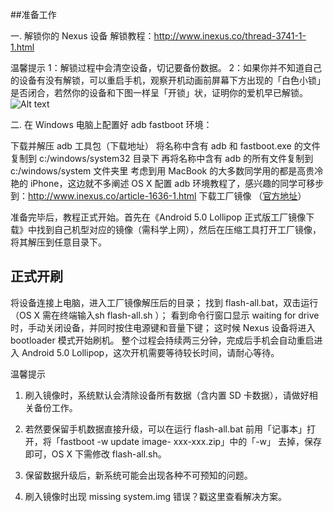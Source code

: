 

##准备工作 

一. 解锁你的 Nexus 设备 
解锁教程：http://www.inexus.co/thread-3741-1-1.html 

温馨提示 
 1：解锁过程中会清空设备，切记要备份数据。 
 2：如果你并不知道自己的设备有没有解锁，可以重启手机，观察开机动画前屏幕下方出现的「白色小锁」是否闭合，若然你的设备和下图一样呈「开锁」状，证明你的爱机早已解锁。 
![Alt text](http://cdn.sspai.com/attachment/thumbnail/2014/11/04/79140e866356e47e33a983393edd5c79_mw_800_wm_1_wmp_3.jpg)

二. 在 Windows 电脑上配置好 adb fastboot 环境： 

下载并解压 adb 工具包（下载地址） 
将名称中含有 adb 和 fastboot.exe 的文件复制到 c:/windows/system32 目录下 
再将名称中含有 adb 的所有文件复制到 c:/windows/system 文件夹里
考虑到用 MacBook 的大多数同学用的都是高贵冷艳的 iPhone，这边就不多阐述 OS X 配置 adb 环境教程了，感兴趣的同学可移步到：http://www.inexus.co/article-1636-1.html
下载工厂镜像 （[官方地址](https://developers.google.com/android/nexus/images)）

准备完毕后，教程正式开始。首先在《Android 5.0 Lollipop 正式版工厂镜像下载》中找到自己机型对应的镜像（需科学上网），然后在压缩工具打开工厂镜像，将其解压到任意目录下。


## 正式开刷 

将设备连接上电脑，进入工厂镜像解压后的目录；
找到 flash-all.bat，双击运行（OS X 需在终端输入sh flash-all.sh ）；
看到命令行窗口显示 waiting for drive 时，手动关闭设备，并同时按住电源键和音量下键；
这时候 Nexus 设备将进入 bootloader 模式开始刷机。
整个过程会持续两三分钟，完成后手机会自动重启进入 Android 5.0 Lollipop，这次开机需要等待较长时间，请耐心等待。

温馨提示

1. 刷入镜像时，系统默认会清除设备所有数据（含内置 SD 卡数据），请做好相关备份工作。

2. 若然要保留手机数据直接升级，可以在运行 flash-all.bat 前用「记事本」打开，将「fastboot -w update image- xxx-xxx.zip」中的「-w」 去掉，保存即可，OS X 下需修改 flash-all.sh。

3. 保留数据升级后，新系统可能会出现各种不可预知的问题。

4. 刷入镜像时出现 missing system.img 错误？戳这里查看解决方案。

